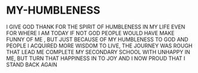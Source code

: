 # MY-HUMBLENESS
I GIVE GOD  THANK FOR THE SPIRIT OF HUMBLENESS IN MY LIFE EVEN FOR WHERE I AM TODAY IF NOT GOD PEOPLE WOULD HAVE MAKE  FUNNY OF ME , BUT JUST BECAUSE OF MY HUMBLENESS TO GOD AND PEOPLE I ACQUIRED MORE WISDOM TO LIVE, THE JOURNEY WAS ROUGH THAT LEAD ME COMPLETE  MY SECONDARY SCHOOL WITH UNHAPPY IN ME, BUT TURN THAT HAPPINESS IN TO JOY AND I NOW PROUD THAT I STAND BACK AGAIN
